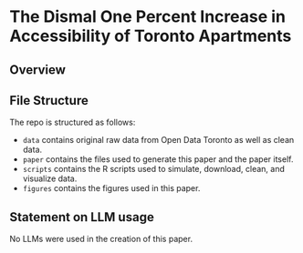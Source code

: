 # The Dismal One Percent Increase in Accessibility of Toronto Apartments

## Overview


## File Structure

The repo is structured as follows:

-   `data` contains original raw data from Open Data Toronto as well as clean data. 
-   `paper` contains the files used to generate this paper and the paper itself. 
-   `scripts` contains the R scripts used to simulate, download, clean, and visualize data.
-   `figures` contains the figures used in this paper.  


## Statement on LLM usage
No LLMs were used in the creation of this paper. 
